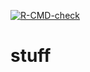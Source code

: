 <!-- badges: start -->
  [![R-CMD-check](https://github.com/aurora-mm/Khwarizmi/actions/workflows/R-CMD-check.yaml/badge.svg)](https://github.com/aurora-mm/Khwarizmi/actions/workflows/R-CMD-check.yaml)
  <!-- badges: end -->

  # stuff
